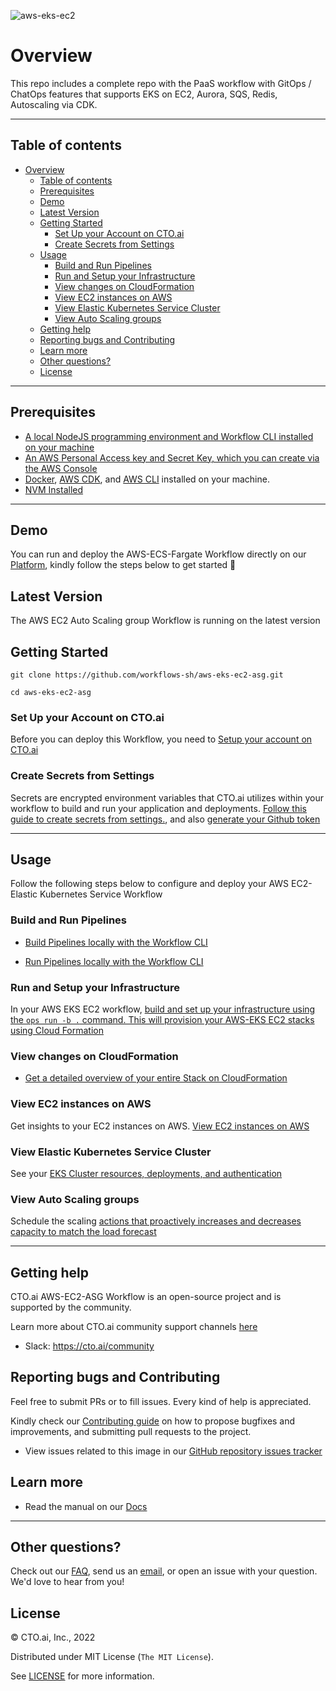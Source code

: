 
![aws-eks-ec2](https://user-images.githubusercontent.com/24816990/174409888-488bb9b1-a200-4afd-aeb3-320680f49274.svg)


# Overview

This repo includes a complete repo with the PaaS workflow with GitOps / ChatOps features that supports EKS on EC2, Aurora, SQS, Redis, Autoscaling via CDK. 

---
## Table of contents

- [Overview](#overview)
  - [Table of contents](#table-of-contents)
  - [Prerequisites](#prerequisites)
  - [Demo](#demo)
  - [Latest Version](#latest-version)
  - [Getting Started](#getting-started)
    - [Set Up your Account on CTO.ai](#set-up-your-account-on-ctoai)
    - [Create Secrets from Settings](#create-secrets-from-settings)
  - [Usage](#usage)
    - [Build and Run Pipelines](#build-and-run-pipelines)
    - [Run and Setup your Infrastructure](#run-and-setup-your-infrastructure)
    - [View changes on CloudFormation](#view-changes-on-cloudformation)
    - [View EC2 instances on AWS](#view-ec2-instances-on-aws)
    - [View Elastic Kubernetes Service Cluster](#view-elastic-kubernetes-service-cluster)
    - [View Auto Scaling groups](#view-auto-scaling-groups)
  - [Getting help](#getting-help)
  - [Reporting bugs and Contributing](#reporting-bugs-and-contributing)
  - [Learn more](#learn-more)
  - [Other questions?](#other-questions)
  - [License](#license)

---

## Prerequisites

- [A local NodeJS programming environment and Workflow CLI installed on your machine](https://cto.ai/docs/install-cli)
- [An AWS Personal Access key and Secret Key, which you can create via the AWS Console](https://cto.ai/docs/aws-ecs-fargate#create-secrets-from-settings)
- [Docker](https://docs.docker.com/get-docker/), [AWS CDK](https://docs.aws.amazon.com/cdk/v2/guide/getting_started.html), and [AWS CLI](https://docs.aws.amazon.com/cli/latest/userguide/getting-started-install.html) installed on your machine.
- [NVM Installed](https://github.com/nvm-sh/nvm)

---

## Demo 

You can run and deploy the AWS-ECS-Fargate Workflow directly on our [Platform](https://cto.ai/), kindly follow the steps below to get started 🚀

## Latest Version 

The AWS EC2 Auto Scaling group Workflow is running on the latest version


## Getting Started 

```
git clone https://github.com/workflows-sh/aws-eks-ec2-asg.git

cd aws-eks-ec2-asg
```

### Set Up your Account on CTO.ai

Before you can deploy this Workflow, you need to [Setup your account on CTO.ai](https://cto.ai/docs/setup-flow)

### Create Secrets from Settings 

Secrets are encrypted environment variables that CTO.ai utilizes within your workflow to build and run your application and deployments. [Follow this guide to create secrets from settings.](https://cto.ai/docs/aws-eks-ec2#create-secret-from-settings), and also [generate your Github token](https://cto.ai/docs/aws-eks-ec2#generate-github-token)

---

## Usage 

Follow the following steps below to configure and deploy your AWS EC2-Elastic Kubernetes Service Workflow

### Build and Run Pipelines 

- [Build Pipelines locally with the Workflow CLI](https://cto.ai/docs/aws-eks-ec2#build-pipelines-locally-with-the-ctoai-cli)


- [Run Pipelines locally with the Workflow CLI](https://cto.ai/docs/aws-eks-ec2#run-pipelines-locally-with-the-ctoai-cli)


### Run and Setup your Infrastructure

In your AWS EKS EC2 workflow, [build and set up your infrastructure using the `ops run -b .` command. This will provision your AWS-EKS EC2 stacks using Cloud Formation](https://cto.ai/docs/aws-eks-ec2#run-and-setup-your-infrastructure)

### View changes on CloudFormation 

- [Get a detailed overview of your entire Stack on CloudFormation](https://cto.ai/docs/aws-eks-ec2#view-changes-on-aws-cloudformation)



### View EC2 instances on AWS 

Get insights to your EC2 instances on AWS. [View EC2 instances on AWS](https://cto.ai/docs/aws-eks-ec2#view-ec2-instances-on-aws)


### View Elastic Kubernetes Service Cluster

See your [EKS Cluster resources, deployments, and authentication](https://cto.ai/docs/aws-eks-ec2#view-elastic-kubernetes-service-cluster)



### View Auto Scaling groups

Schedule the scaling [actions that proactively increases and decreases capacity to match the load forecast](https://cto.ai/docs/aws-eks-ec2#view-auto-scaling-groups)


---

## Getting help 

CTO.ai AWS-EC2-ASG Workflow is an open-source project and is supported by the community. 

Learn more about CTO.ai community support channels [here](https://cto.ai/community)

- Slack: https://cto.ai/community


## Reporting bugs and Contributing 

Feel free to submit PRs or to fill issues. Every kind of help is appreciated.

Kindly check our [Contributing guide](https://github.com/workflows-sh/aws-eks-ec2-asg/blob/main/Contributing.md) on how to propose bugfixes and improvements, and submitting pull requests to the project.


- View issues related to this image in our [GitHub repository issues tracker](https://github.com/workflows-sh/aws-eks-ec2-asg/issues)


## Learn more 

- Read the manual on our [Docs](https://cto.ai/docs/aws-eks-ec2)

---

## Other questions?

Check out our [FAQ](https://cto.ai/docs/faq), send us an [email](https://cto.ai/docs/contact-support), or open an issue with your question. We'd love to hear from you!


## License 

&copy; CTO.ai, Inc., 2022

Distributed under MIT License (`The MIT License`).

See [LICENSE](License) for more information.